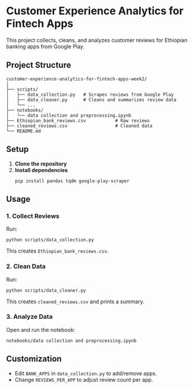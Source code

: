 # Customer Experience Analytics for Fintech Apps

This project collects, cleans, and analyzes customer reviews for Ethiopian banking apps from Google Play.

## Project Structure

```
customer-experience-analytics-for-fintech-apps-week2/
│
├── scripts/
│   ├── data_collection.py   # Scrapes reviews from Google Play
│   ├── data_cleaner.py      # Cleans and summarizes review data
│   └── ...
├── notebooks/
│   └── data collection and preprocessing.ipynb
├── Ethiopian_bank_reviews.csv           # Raw reviews
├── cleaned_reviews.csv                  # Cleaned data
└── README.md
```

## Setup

1. **Clone the repository**
2. **Install dependencies**
   ```
   pip install pandas tqdm google-play-scraper
   ```

## Usage

### 1. Collect Reviews

Run:
```
python scripts/data_collection.py
```
This creates `Ethiopian_bank_reviews.csv`.

### 2. Clean Data

Run:
```
python scripts/data_cleaner.py
```
This creates `cleaned_reviews.csv` and prints a summary.

### 3. Analyze Data

Open and run the notebook:
```
notebooks/data collection and preprocessing.ipynb
```

## Customization

- Edit `BANK_APPS` in `data_collection.py` to add/remove apps.
- Change `REVIEWS_PER_APP` to adjust review count per app.

